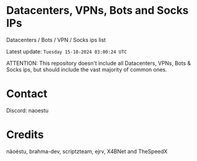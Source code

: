# Datacenters, VPNs, Bots and Socks IPs
 
Datacenters / Bots / VPN / Socks ips list

Latest update: `Tuesday 15-10-2024 03:00:24 UTC` 

ATTENTION: This repository doesn't include all Datacenters, VPNs, Bots & Socks ips, 
but should include the vast majority of common ones.

# Contact
Discord: naoestu

# Credits
nãoéstu, brahma-dev, scriptzteam, ejrv, X4BNet and TheSpeedX

